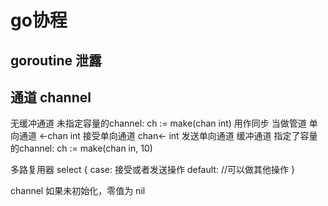 # go协程

## goroutine 泄露

## 通道 channel

无缓冲通道
    未指定容量的channel:
        ch := make(chan int)
    用作同步
    当做管道
单向通道
    <-chan int 接受单向通道
    chan<- int 发送单向通道
缓冲通道
    指定了容量的channel:
        ch := make(chan in, 10)

多路复用器 select {
    case: 接受或者发送操作
    default: //可以做其他操作
}

channel 如果未初始化，零值为 nil
